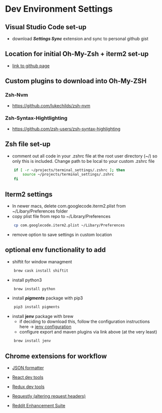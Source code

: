 # Dev Environment Settings

## Visual Studio Code set-up

- download ***Settings Sync*** extension and sync to personal github gist

## Location for initial Oh-My-Zsh + iterm2 set-up

- [link to github page](https://gist.github.com/kevin-smets/8568070)

## Custom plugins to download into Oh-My-ZSH

### Zsh-Nvm

- <https://github.com/lukechilds/zsh-nvm>
  
### Zsh-Syntax-Hightlighting

- <https://github.com/zsh-users/zsh-syntax-highlighting>

## Zsh file set-up

- comment out all code in your .zshrc file at the root user directory (~/) so only this is included. Change path to be local to your custom .zshrc file

```zsh
    if [ -r ~/projects/terminal_settings/.zshrc ]; then
        source ~/projects/terminal_settings/.zshrc
    fi
```

## Iterm2 settings

- In newer macs, delete com.googlecode.iterm2.plist from ~/Libary/Preferences folder
- copy plist file from repo to ~/Library/Preferences

```zsh
    cp com.googlecode.iterm2.plist ~/Libary/Preferences
```

- remove option to save settings in custom location

## optional env functionality to add

- shiftit for window managment

```zsh
    brew cask install shiftit
```

- install python3
  
```zsh
    brew install python
```

- install ***pigments*** package with pip3
  
```zsh
    pip3 install pigments
```

- install **jenv** package with brew
  - if deciding to download this, follow the configuration instructions here -> [jenv configuration](https://developer.bring.com/blog/configuring-jenv-the-right-way/)
  - configure export and maven plugins via link above (at the very least)

```zsh
    brew install jenv
```

## Chrome extensions for workflow

- [JSON formatter](https://chrome.google.com/webstore/detail/json-formatter/bcjindcccaagfpapjjmafapmmgkkhgoa?hl=en)

- [React dev tools](https://chrome.google.com/webstore/detail/react-developer-tools/fmkadmapgofadopljbjfkapdkoienihi?hl=en#:~:text=React%20Developer%20Tools%20is%20a,%22%20and%20%22%E2%9A%9B%EF%B8%8F%20Profiler%22.)

- [Redux dev tools](https://chrome.google.com/webstore/detail/redux-devtools/lmhkpmbekcpmknklioeibfkpmmfibljd/related?hl=en)
  
- [Requestly (altering request headers)](https://chrome.google.com/webstore/detail/requestly-redirect-url-mo/mdnleldcmiljblolnjhpnblkcekpdkpa/related?hl=en)

- [Reddit Enhancement Suite](https://chrome.google.com/webstore/detail/reddit-enhancement-suite/kbmfpngjjgdllneeigpgjifpgocmfgmb?hl=en-US)
  